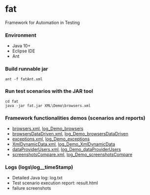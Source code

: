 # fat
Framework for Automation in Testing


### Environment
 - Java 10+
 - Eclipse IDE
 - Ant
 

### Build runnable jar
```
ant -f fatAnt.xml
```


### Run test scenarios with the JAR tool
```
cd fat
java -jar fat.jar XML\Demo\browsers.xml
```


### Framework functionalities demos (scenarios and reports)
 - [browsers.xml](XML/Demo/browserss.xml), [log_Demo_browsers](logs/log_Demo_browsers)
 - [browsersDataDriven.xml](XML/Demo/browsersDataDriven.xml), [log_Demo_browsersDataDriven](logs/log_Demo_browsersDataDriven)
 - [exceptions.xml](XML/Demo/exceptions.xml), [log_Demo_exceptions](logs/log_Demo_exceptions)
 - [XmlDynamicData.xml](XML/Demo/XmlDynamicData.xml), [log_Demo_XmlDynamicData](logs/log_Demo_XmlDynamicData)
 - [dataProviderUsers.xml](XML/Demo/dataProviderUsers.xml), [log_Demo_dataProviderUsers](logs/log_Demo_dataProviderUsers)
 - [screenshotsCompare.xml](XML/Demo/screenshotsCompare.xml), [log_Demo_screenshotsCompare](logs/log_Demo_screenshotsCompare)
 


### Logs (logs\log__timeStamp)
 - Detailed Java log: log.txt
 - Test scenario execution report: result.html
 - failure screenshots
